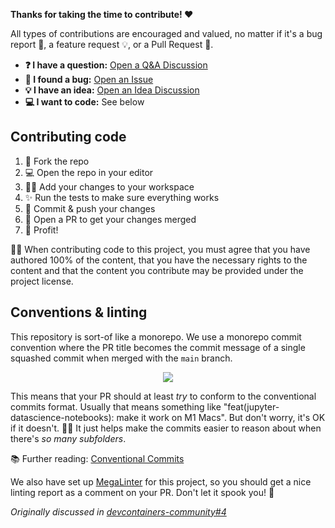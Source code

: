 **Thanks for taking the time to contribute! ❤️**

All types of contributions are encouraged and valued, no matter if it's a bug
report 🐛, a feature request 💡, or a Pull Request 🚀.

- **❓ I have a question:** [Open a Q&A Discussion]
- **🐛 I found a bug:** [Open an Issue]
- **💡 I have an idea:** [Open an Idea Discussion]
- **💻 I want to code:** See below

## Contributing code

1. 🔀 Fork the repo
2. 💻 Open the repo in your editor
3. 👨‍💻 Add your changes to your workspace
4. ✨ Run the tests to make sure everything works
5. 🔖 Commit & push your changes
6. 🔁 Open a PR to get your changes merged
7. 🚀 Profit!

👩‍⚖️ When contributing code to this project, you must agree that you have authored
100% of the content, that you have the necessary rights to the content and that
the content you contribute may be provided under the project license.

## Conventions & linting

This repository is sort-of like a monorepo. We use a monorepo commit convention
where the PR title becomes the commit message of a single squashed commit when
merged with the `main` branch.

<div align="center">

![](https://user-images.githubusercontent.com/61068799/235573284-82e555ce-ebb8-4344-80d7-2d6054386bf2.png)

</div>

This means that your PR should at least _try_ to conform to the conventional
commits format. Usually that means something like
"feat(jupyter-datascience-notebooks): make it work on M1 Macs". But don't worry,
it's OK if it doesn't. 🤷‍♂️ It just helps make the commits easier to reason about
when there's _so many subfolders_.

📚 Further reading: [Conventional Commits]

We also have set up [MegaLinter] for this project, so you should get a nice
linting report as a comment on your PR. Don't let it spook you! 🦇

_Originally discussed in [devcontainers-community#4]_

<!-- prettier-ignore-start -->
[devcontainers-community#4]: https://github.com/orgs/devcontainers-community/discussions/4
[Conventional Commits]: https://www.conventionalcommits.org/en/v1.0.0/
[open a Q&A discussion]: https://github.com/devcontainers-community/templates/discussions/new?category=q-a
[open an idea discussion]: https://github.com/devcontainers-community/templates/discussions/new?category=ideas
[open an issue]: https://github.com/devcontainers-community/templates/issues/new
[megalinter]: https://megalinter.io/latest/
<!-- prettier-ignore-end -->
